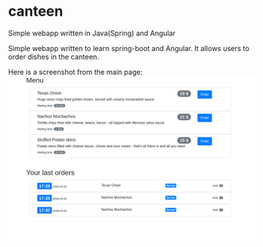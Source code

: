 # canteen
Simple webapp written in Java(Spring) and Angular

Simple webapp written to learn spring-boot and Angular. It allows users to order dishes in the canteen.

Here is a screenshot from the main page:
![Alt text](app.png?raw=true "Title")

